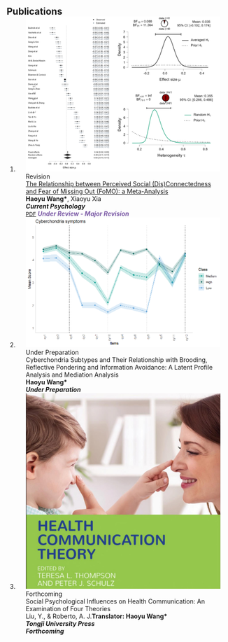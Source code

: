 <h2 id="publications" style="margin: 2px 0px -15px;">Publications</h2>

<div class="publications">
<ol class="bibliography">


<li>
<div class="pub-row">

  <div class="col-sm-3 abbr" style="position: relative;padding-right: 15px;padding-left: 20px;">
    <img src="assets/fo.png" class="teaser img-fluid z-depth-1">
    <abbr class="badge">Revision</abbr>
  </div>

  <div class="col-sm-9" style="position: relative;padding-right: 15px;padding-left: 20px;">
    <div class="title"><a href="assets/FoMO.pdf">The Relationship between Perceived Social (Dis)Connectedness and Fear of Missing Out (FoMO): a Meta-Analysis</a></div>
    <div class="author"><strong>Haoyu Wang*</strong>, Xiaoyu Xia</div>
    <div class="periodical"><em><strong>Current Psychology</strong></em></div>
    <div class="links">
      <a href="assets/FoMO.pdf" class="btn btn-sm z-depth-0" role="button" target="_blank" style="font-size:12px;">PDF</a>
      <strong><i style="color:#7b5aa6">Under Review - Major Revision</i></strong>
    </div>
  </div>
</div>
</li> 

<!-- <li>
<div class="pub-row">

  <div class="col-sm-3 abbr" style="position: relative;padding-right: 15px;padding-left: 20px;">
    <img src="assets/detox.png" class="teaser img-fluid z-depth-1">
    <abbr class="badge">Under Preparation</abbr>
  </div>

  <div class="col-sm-9" style="position: relative;padding-right: 15px;padding-left: 20px;">
    <div class="title"><a href="https://rpubs.com/wangharri/1194425">Does Digital Detox Make Us More Satisfied with Life? A Bayesian Meta-Analysis</a></div>
    <div class="author"><strong>Haoyu Wang*</strong>Xiaoyu Xia</div>
    <div class="periodical"><em><strong>Under Preparation</strong></em></div>
    <div class="links">
    </div>
  </div>
</div>
</li> -->

<li>
<div class="pub-row">

  <div class="col-sm-3 abbr" style="position: relative;padding-right: 15px;padding-left: 20px;">
    <img src="assets/Rplot01.png" class="teaser img-fluid z-depth-1">
    <abbr class="badge">Under Preparation</abbr>
  </div>

  <div class="col-sm-9" style="position: relative;padding-right: 15px;padding-left: 20px;">
    <div class="title">Cyberchondria Subtypes and Their Relationship with Brooding, Reflective Pondering and Information Avoidance: A Latent Profile Analysis and Mediation Analysis</div>
    <div class="author"><strong>Haoyu Wang*</strong></div>
    <div class="periodical"><em><strong>Under Preparation</strong></em></div>
    <div class="links">
    </div>
  </div>
</div>
</li> 

<li>
<div class="pub-row">

  <div class="col-sm-3 abbr" style="position: relative;padding-right: 15px;padding-left: 20px;">
    <img src="assets/health_comm_theories.png" class="teaser img-fluid z-depth-1">
    <abbr class="badge">Forthcoming</abbr>
  </div>

  <div class="col-sm-9" style="position: relative;padding-right: 15px;padding-left: 20px;">
    <div class="title">Social Psychological Influences on Health Communication: An Examination of Four Theories</div>
    <div class="author">Liu, Y., & Roberto, A. J.<strong>Translator: Haoyu Wang*</strong></div>
    <div class="periodical"><em><strong>Tongji University Press</strong></em></div>
    <div class="links">
       <div class="periodical"><em><strong>Forthcoming</strong></em></div>
    </div>
</div>
</div>
</li> 

<br>

</ol>
</div>
